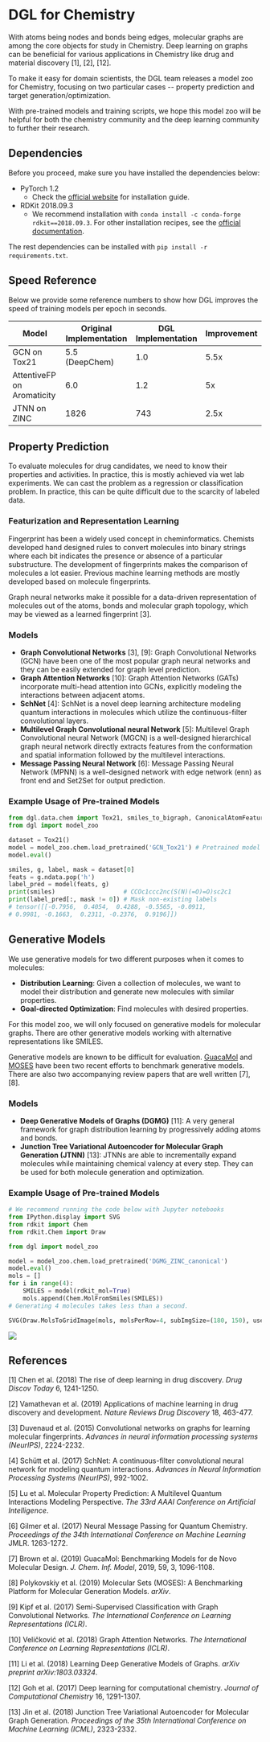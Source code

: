 # DGL for Chemistry

With atoms being nodes and bonds being edges, molecular graphs are among the core objects for study in Chemistry. 
Deep learning on graphs can be beneficial for various applications in Chemistry like drug and material discovery 
[1], [2], [12].

To make it easy for domain scientists, the DGL team releases a model zoo for Chemistry, focusing on two particular cases 
-- property prediction and target generation/optimization. 

With pre-trained models and training scripts, we hope this model zoo will be helpful for both
the chemistry community and the deep learning community to further their research.

## Dependencies

Before you proceed, make sure you have installed the dependencies below:
- PyTorch 1.2
    - Check the [official website](https://pytorch.org/) for installation guide.
- RDKit 2018.09.3
    - We recommend installation with `conda install -c conda-forge rdkit==2018.09.3`. For other installation recipes,
    see the [official documentation](https://www.rdkit.org/docs/Install.html).

The rest dependencies can be installed with `pip install -r requirements.txt`.

## Speed Reference

Below we provide some reference numbers to show how DGL improves the speed of training models per epoch in seconds.

| Model                      | Original Implementation | DGL Implementation | Improvement |
| -------------------------- | ----------------------- | ------------------ | ----------- |
| GCN on Tox21               | 5.5 (DeepChem)          | 1.0                | 5.5x        |
| AttentiveFP on Aromaticity | 6.0                     | 1.2                | 5x          |
| JTNN on ZINC               | 1826                    | 743                | 2.5x        |   

## Property Prediction

To evaluate molecules for drug candidates, we need to know their properties and activities. In practice, this is
mostly achieved via wet lab experiments. We can cast the problem as a regression or classification problem.
In practice, this can be quite difficult due to the scarcity of labeled data.

### Featurization and Representation Learning

Fingerprint has been a widely used concept in cheminformatics. Chemists developed hand designed rules to convert 
molecules into binary strings where each bit indicates the presence or absence of a particular substructure. The
development of fingerprints makes the comparison of molecules a lot easier. Previous machine learning methods are 
mostly developed based on molecule fingerprints.

Graph neural networks make it possible for a data-driven representation of molecules out of the atoms, bonds and 
molecular graph topology, which may be viewed as a learned fingerprint [3]. 

### Models
- **Graph Convolutional Networks** [3], [9]: Graph Convolutional Networks (GCN) have been one of the most popular graph 
neural networks and they can be easily extended for graph level prediction.
- **Graph Attention Networks** [10]: Graph Attention Networks (GATs) incorporate multi-head attention into GCNs,
explicitly modeling the interactions between adjacent atoms.
- **SchNet** [4]: SchNet is a novel deep learning architecture modeling quantum interactions in molecules which utilize 
the continuous-filter convolutional layers.   
- **Multilevel Graph Convolutional neural Network** [5]: Multilevel Graph Convolutional neural Network (MGCN) is a well-designed 
hierarchical graph neural network directly extracts features from the conformation and spatial information followed 
by the multilevel interactions.    
- **Message Passing Neural Network** [6]: Message Passing Neural Network (MPNN) is a well-designed network with edge network (enn) 
as front end and Set2Set for output prediction.

### Example Usage of Pre-trained Models

```python
from dgl.data.chem import Tox21, smiles_to_bigraph, CanonicalAtomFeaturizer
from dgl import model_zoo

dataset = Tox21()
model = model_zoo.chem.load_pretrained('GCN_Tox21') # Pretrained model loaded
model.eval()

smiles, g, label, mask = dataset[0]
feats = g.ndata.pop('h')
label_pred = model(feats, g)
print(smiles)                   # CCOc1ccc2nc(S(N)(=O)=O)sc2c1
print(label_pred[:, mask != 0]) # Mask non-existing labels
# tensor([[-0.7956,  0.4054,  0.4288, -0.5565, -0.0911,  
# 0.9981, -0.1663,  0.2311, -0.2376,  0.9196]])
```

## Generative Models

We use generative models for two different purposes when it comes to molecules:
- **Distribution Learning**: Given a collection of molecules, we want to model their distribution and generate new
molecules with similar properties.
- **Goal-directed Optimization**: Find molecules with desired properties.

For this model zoo, we will only focused on generative models for molecular graphs. There are other generative models 
working with alternative representations like SMILES. 

Generative models are known to be difficult for evaluation. [GuacaMol](https://github.com/BenevolentAI/guacamol) and
[MOSES](https://github.com/molecularsets/moses) have been two recent efforts to benchmark generative models. There
are also two accompanying review papers that are well written [7], [8].

### Models
- **Deep Generative Models of Graphs (DGMG)** [11]: A very general framework for graph distribution learning by 
progressively adding atoms and bonds.
- **Junction Tree Variational Autoencoder for Molecular Graph Generation (JTNN)** [13]: JTNNs are able to incrementally
expand molecules while maintaining chemical valency at every step. They can be used for both molecule generation and
optimization.

### Example Usage of Pre-trained Models

```python
# We recommend running the code below with Jupyter notebooks
from IPython.display import SVG
from rdkit import Chem
from rdkit.Chem import Draw

from dgl import model_zoo

model = model_zoo.chem.load_pretrained('DGMG_ZINC_canonical')
model.eval()
mols = []
for i in range(4):
    SMILES = model(rdkit_mol=True)
    mols.append(Chem.MolFromSmiles(SMILES))
# Generating 4 molecules takes less than a second.

SVG(Draw.MolsToGridImage(mols, molsPerRow=4, subImgSize=(180, 150), useSVG=True))
```

![](https://s3.us-east-2.amazonaws.com/dgl.ai/model_zoo/drug_discovery/dgmg_model_zoo_example2.png)

## References

[1] Chen et al. (2018) The rise of deep learning in drug discovery. *Drug Discov Today* 6, 1241-1250.

[2] Vamathevan et al. (2019) Applications of machine learning in drug discovery and development. 
*Nature Reviews Drug Discovery* 18, 463-477.

[3] Duvenaud et al. (2015) Convolutional networks on graphs for learning molecular fingerprints. *Advances in neural 
information processing systems (NeurIPS)*, 2224-2232.

[4] Schütt et al. (2017) SchNet: A continuous-filter convolutional neural network for modeling quantum interactions. 
*Advances in Neural Information Processing Systems (NeurIPS)*, 992-1002.

[5] Lu et al. Molecular Property Prediction: A Multilevel Quantum Interactions Modeling Perspective. 
*The 33rd AAAI Conference on Artificial Intelligence*. 

[6] Gilmer et al. (2017) Neural Message Passing for Quantum Chemistry. *Proceedings of the 34th International Conference on 
Machine Learning* JMLR. 1263-1272.

[7] Brown et al. (2019) GuacaMol: Benchmarking Models for de Novo Molecular Design. *J. Chem. Inf. Model*, 2019, 59, 3, 
1096-1108.

[8] Polykovskiy et al. (2019) Molecular Sets (MOSES): A Benchmarking Platform for Molecular Generation Models. *arXiv*. 

[9] Kipf et al. (2017) Semi-Supervised Classification with Graph Convolutional Networks.
*The International Conference on Learning Representations (ICLR)*. 

[10] Veličković et al. (2018) Graph Attention Networks. 
*The International Conference on Learning Representations (ICLR)*. 

[11] Li et al. (2018) Learning Deep Generative Models of Graphs. *arXiv preprint arXiv:1803.03324*.

[12] Goh et al. (2017) Deep learning for computational chemistry. *Journal of Computational Chemistry* 16, 1291-1307.

[13] Jin et al. (2018) Junction Tree Variational Autoencoder for Molecular Graph Generation. 
*Proceedings of the 35th International Conference on Machine Learning (ICML)*, 2323-2332.
